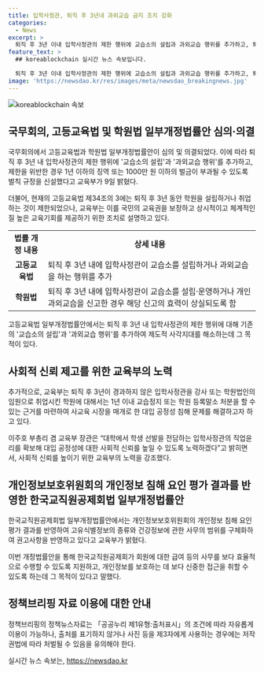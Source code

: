```yaml
---
title: 입학사정관, 퇴직 후 3년내 과외교습 금지 조치 강화
categories:
  - News
excerpt: >
  퇴직 후 3년 이내 입학사정관의 제한 행위에 교습소의 설립과 과외교습 행위를 추가하고, 퇴직 입학사정관에 벌금이나 징역을 부과하는 법안이 국무회의에서 의결됐다. 현재 고등교육법은 퇴직 후 3년 동안 특정 행위를 제한하는데, 이를 개선하기 위해 새로운 벌칙 규정이 마련되었다. 입학사정관의 직업윤리를 확보해 대입 공정성을 높이는 노력이 있는데, 권고사항을 반영한 개인정보보호법 개정법률안도 마련됐으며, 안전하게 활용될 수 있도록 함께 추진된다.
feature_text: >
  ## koreablockchain 실시간 뉴스 속보입니다.

  퇴직 후 3년 이내 입학사정관의 제한 행위에 교습소의 설립과 과외교습 행위를 추가하고, 퇴직 입학사정관에 벌금이나 징역을 부과하는 법안이 국무회의에서 의결됐다. 현재 고등교육법은 퇴직 후 3년 동안 특정 행위를 제한하는데, 이를 개선하기 위해 새로운 벌칙 규정이 마련되었다. 입학사정관의 직업윤리를 확보해 대입 공정성을 높이는 노력이 있는데, 권고사항을 반영한 개인정보보호법 개정법률안도 마련됐으며, 안전하게 활용될 수 있도록 함께 추진된다.
image: 'https://newsdao.kr/res/images/meta/newsdao_breakingnews.jpg'
---
```


<p><img src="https://newsdao.kr/res/images/meta/newsdao_breakingnews.jpg" alt="koreablockchain 속보" /></p>

<h2 data-ke-size="size26">국무회의, 고등교육법 및 학원법 일부개정법률안 심의·의결</h2>

<p data-ke-size="size16">국무회의에서 고등교육법과 학원법 일부개정법률안이 심의 및 의결되었다. 이에 따라 퇴직 후 3년 내 입학사정관의 제한 행위에 '교습소의 설립'과 '과외교습 행위'를 추가하고, 제한을 위반한 경우 1년 이하의 징역 또는 1000만 원 이하의 벌금이 부과될 수 있도록 벌칙 규정을 신설했다고 교육부가 9일 밝혔다.</p>

<p data-ke-size="size16">더불어, 현재의 고등교육법 제34조의 3에는 퇴직 후 3년 동안 학원을 설립하거나 취업하는 것이 제한되었으나, 교육부는 이를 국민의 교육권을 보장하고 상시적이고 체계적인 질 높은 교육기회를 제공하기 위한 조치로 설명하고 있다.</p>

<table>
  <tbody>
    <tr>
      <td style="text-align: center; height: 17px;"><b>법률 개정 내용</b></td>
      <td style="text-align: center; height: 17px;"><b>상세 내용</b></td>
    </tr>
    <tr>
      <td style="text-align: center; height: 17px;"><b>고등교육법</b></td>
      <td>퇴직 후 3년 내에 입학사정관이 교습소를 설립하거나 과외교습을 하는 행위를 추가</td>
    </tr>
    <tr>
      <td style="text-align: center; height: 17px;"><b>학원법</b></td>
      <td>퇴직 후 3년 내에 입학사정관이 교습소를 설립·운영하거나 개인과외교습을 신고한 경우 해당 신고의 효력이 상실되도록 함</td>
    </tr>
  </tbody>
</table>

<p data-ke-size="size16">고등교육법 일부개정법률안에서는 퇴직 후 3년 내 입학사정관의 제한 행위에 대해 기존의 '교습소의 설립'과 '과외교습 행위'를 추가하여 제도적 사각지대를 해소하는데 그 목적이 있다.</p>

<h2 data-ke-size="size26">사회적 신뢰 제고를 위한 교육부의 노력</h2>

<p data-ke-size="size16">추가적으로, 교육부는 퇴직 후 3년이 경과하지 않은 입학사정관을 강사 또는 학원법인의 임원으로 취업시킨 학원에 대해서는 1년 이내 교습정지 또는 학원 등록말소 처분을 할 수 있는 근거를 마련하여 사교육 시장을 매개로 한 대입 공정성 침해 문제를 해결하고자 하고 있다.</p>

<p data-ke-size="size16">이주호 부총리 겸 교육부 장관은 “대학에서 학생 선발을 전담하는 입학사정관의 직업윤리를 확보해 대입 공정성에 대한 사회적 신뢰를 높일 수 있도록 노력하겠다”고 밝히면서, 사회적 신뢰를 높이기 위한 교육부의 노력을 강조했다.</p>

<h2 data-ke-size="size26">개인정보보호위원회의 개인정보 침해 요인 평가 결과를 반영한 한국교직원공제회법 일부개정법률안</h2>

<p data-ke-size="size16">한국교직원공제회법 일부개정법률안에서는 개인정보보호위원회의 개인정보 침해 요인 평가 결과를 반영하여 고유식별정보의 종류와 건강정보에 관한 사무의 범위를 구체화하여 권고사항을 반영하고 있다고 교육부가 밝혔다.</p>

<p data-ke-size="size16">이번 개정법률안을 통해 한국교직원공제회가 회원에 대한 급여 등의 사무를 보다 효율적으로 수행할 수 있도록 지원하고, 개인정보를 보호하는 데 보다 신중한 접근을 취할 수 있도록 하는데 그 목적이 있다고 말했다. </p>

<h2 data-ke-size="size26">정책브리핑 자료 이용에 대한 안내</h2>

<p data-ke-size="size16">정책브리핑의 정책뉴스자료는 「공공누리 제1유형:출처표시」의 조건에 따라 자유롭게 이용이 가능하나, 출처를 표기하지 않거나 사진 등을 제3자에게 사용하는 경우에는 저작권법에 따라 처벌될 수 있음을 유의해야 한다.</p>
실시간 뉴스 속보는, <a href="https://newsdao.kr" rel="dofollow">https://newsdao.kr</a>


